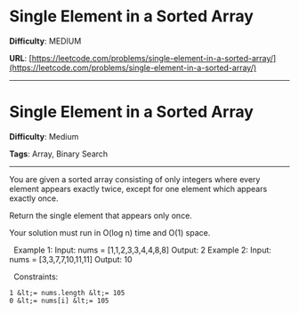 # Single Element in a Sorted Array

**Difficulty**: MEDIUM

**URL**: [https://leetcode.com/problems/single-element-in-a-sorted-array/](https://leetcode.com/problems/single-element-in-a-sorted-array/)

---

# Single Element in a Sorted Array

**Difficulty**: Medium

**Tags**: Array, Binary Search

---

You are given a sorted array consisting of only integers where every element appears exactly twice, except for one element which appears exactly once.

Return the single element that appears only once.

Your solution must run in O(log n) time and O(1) space.

&nbsp;
Example 1:
Input: nums = [1,1,2,3,3,4,4,8,8]
Output: 2
Example 2:
Input: nums = [3,3,7,7,10,11,11]
Output: 10

&nbsp;
Constraints:


	1 &lt;= nums.length &lt;= 105
	0 &lt;= nums[i] &lt;= 105



